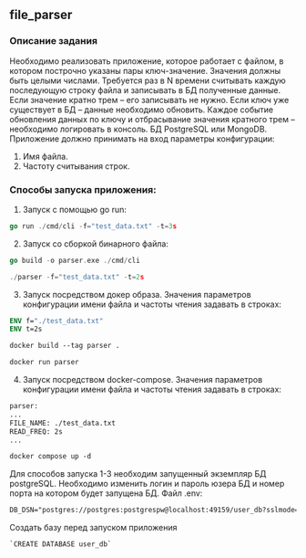 ## file_parser

### Описание задания
Необходимо реализовать приложение, которое работает с файлом, в котором построчно указаны пары ключ-значение. Значения должны быть целыми числами.
Требуется раз в N времени считывать каждую последующую строку файла и записывать в БД полученные данные. Если значение кратно трем – его записывать не нужно.
Если ключ уже существует в БД – данные необходимо обновить.
Каждое событие обновления данных по ключу и отбрасывание значения кратного трем – необходимо логировать в консоль.
БД PostgreSQL или MongoDB.
Приложение должно принимать на вход параметры конфигурации:
1. Имя файла.
2. Частоту считывания строк.



### Способы запуска приложения:
1. Запуск с помощью go run:

```go
go run ./cmd/cli -f="test_data.txt" -t=3s
```
2. Запуск со сборкой бинарного файла:

```go
go build -o parser.exe ./cmd/cli
```

```go
./parser -f="test_data.txt" -t=2s
```


3. Запуск посредством докер образа. Значения параметров конфигурации
имени файла и частоты чтения задавать в строках:
```dockerfile
ENV f="./test_data.txt"
ENV t=2s
```
```dockerfile
docker build --tag parser .
```
```dockerfile
docker run parser
```

4. Запуск посредством docker-compose. Значения параметров конфигурации
имени файла и частоты чтения задавать в строках:
```dockerfile
parser:
...
FILE_NAME: ./test_data.txt
READ_FREQ: 2s
...
```
```dockerfile
docker compose up -d
```

 Для способов запуска 1-3 необходим запущенный экземпляр БД postgreSQL.
Необходимо изменить логин и пароль юзера БД и номер порта на котором будет запущена БД.
Файл .env:
```markdown
DB_DSN="postgres://postgres:postgrespw@localhost:49159/user_db?sslmode=disable"
```
Создать базу перед запуском приложения
```postgresql
`CREATE DATABASE user_db`
```